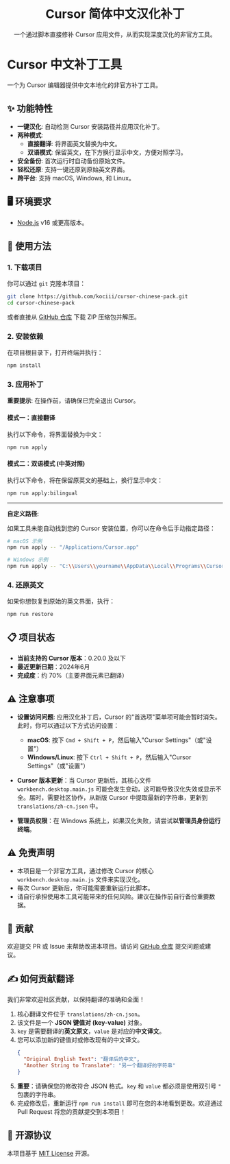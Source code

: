 <!--
 * @description: 
 * @author: liutq
-->
<div align="center">
  <h1>Cursor 简体中文汉化补丁</h1>
  <p>
    一个通过脚本直接修补 Cursor 应用文件，从而实现深度汉化的非官方工具。
  </p>
</div>

# Cursor 中文补丁工具

一个为 Cursor 编辑器提供中文本地化的非官方补丁工具。

## ✨ 功能特性

- **一键汉化**: 自动检测 Cursor 安装路径并应用汉化补丁。
- **两种模式**:
    - **直接翻译**: 将界面英文替换为中文。
    - **双语模式**: 保留英文，在下方换行显示中文，方便对照学习。
- **安全备份**: 首次运行时自动备份原始文件。
- **轻松还原**: 支持一键还原到原始英文界面。
- **跨平台**: 支持 macOS, Windows, 和 Linux。

## 🖥️ 环境要求

- [Node.js](https://nodejs.org/) v16 或更高版本。

## 🚀 使用方法

### 1. 下载项目

你可以通过 `git` 克隆本项目：

```bash
git clone https://github.com/kociii/cursor-chinese-pack.git
cd cursor-chinese-pack
```

或者直接从 [GitHub 仓库](https://github.com/kociii/cursor-chinese-pack) 下载 ZIP 压缩包并解压。

### 2. 安装依赖

在项目根目录下，打开终端并执行：

```bash
npm install
```

### 3. 应用补丁

**重要提示**: 在操作前，请确保已完全退出 Cursor。

#### 模式一：直接翻译

执行以下命令，将界面替换为中文：

```bash
npm run apply
```

#### 模式二：双语模式 (中英对照)

执行以下命令，将在保留原英文的基础上，换行显示中文：

```bash
npm run apply:bilingual
```

---

**自定义路径**:

如果工具未能自动找到您的 Cursor 安装位置，你可以在命令后手动指定路径：

```bash
# macOS 示例
npm run apply -- "/Applications/Cursor.app"

# Windows 示例
npm run apply -- "C:\\Users\\yourname\\AppData\\Local\\Programs\\Cursor"
```

### 4. 还原英文

如果你想恢复到原始的英文界面，执行：

```bash
npm run restore
```

## 📋 项目状态

- **当前支持的 Cursor 版本**：0.20.0 及以下
- **最近更新日期**：2024年6月
- **完成度**：约 70%（主要界面元素已翻译）

## ⚠️ 注意事项

- **设置访问问题**: 应用汉化补丁后，Cursor 的"首选项"菜单项可能会暂时消失。此时，你可以通过以下方式访问设置：
  - **macOS**: 按下 `Cmd + Shift + P`，然后输入"Cursor Settings"（或"设置"）
  - **Windows/Linux**: 按下 `Ctrl + Shift + P`，然后输入"Cursor Settings"（或"设置"）

- **Cursor 版本更新**：当 Cursor 更新后，其核心文件 `workbench.desktop.main.js` 可能会发生变动，这可能导致汉化失效或显示不全。届时，需要社区协作，从新版 Cursor 中提取最新的字符串，更新到 `translations/zh-cn.json` 中。
- **管理员权限**：在 Windows 系统上，如果汉化失败，请尝试**以管理员身份运行终端**。

## ⚠️ 免责声明

- 本项目是一个非官方工具，通过修改 Cursor 的核心 `workbench.desktop.main.js` 文件来实现汉化。
- 每次 Cursor 更新后，你可能需要重新运行此脚本。
- 请自行承担使用本工具可能带来的任何风险。建议在操作前自行备份重要数据。

## 🤝 贡献

欢迎提交 PR 或 Issue 来帮助改进本项目。请访问 [GitHub 仓库](https://github.com/kociii/cursor-chinese-pack/issues) 提交问题或建议。

## ✍️ 如何贡献翻译

我们非常欢迎社区贡献，以保持翻译的准确和全面！

1.  核心翻译文件位于 `translations/zh-cn.json`。
2.  该文件是一个 **JSON 键值对 (key-value)** 对象。
3.  `key` 是需要翻译的**英文原文**，`value` 是对应的**中文译文**。
4.  您可以添加新的键值对或修改现有的中文译文。
    ```json
    {
      "Original English Text": "翻译后的中文",
      "Another String to Translate": "另一个翻译好的字符串"
    }
    ```
5.  **重要**：请确保您的修改符合 JSON 格式。`key` 和 `value` 都必须是使用双引号 `"` 包裹的字符串。
6.  完成修改后，重新运行 `npm run install` 即可在您的本地看到更改。欢迎通过 Pull Request 将您的贡献提交到本项目！

## 📄 开源协议

本项目基于 [MIT License](LICENSE) 开源。 